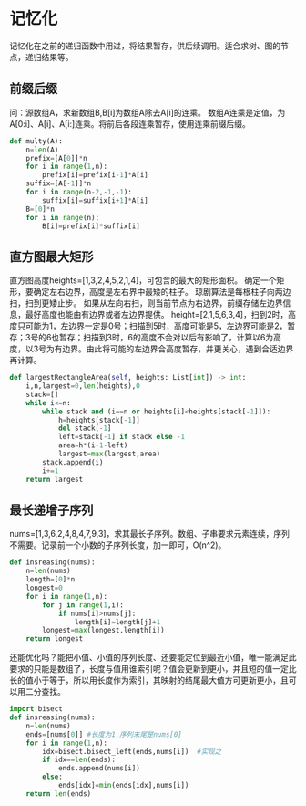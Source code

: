 # 记忆化
记忆化在之前的递归函数中用过，将结果暂存，供后续调用。适合求树、图的节点，递归结果等。

## 前缀后缀
问：源数组A，求新数组B,B[i]为数组A除去A[i]的连乘。
数组A连乘是定值，为A[0:i]、A[i]、A[i:]连乘。将前后各段连乘暂存，使用连乘前缀后缀。
```python
def multy(A):
    n=len(A)
    prefix=[A[0]]*n
    for i in range(1,n):
        prefix[i]=prefix[i-1]*A[i]
    suffix=[A[-1]]*n
    for i in range(n-2,-1,-1):
        suffix[i]=suffix[i+1]*A[i]
    B=[0]*n
    for i in range(n):
        B[i]=prefix[i]*suffix[i]
```
## 直方图最大矩形
直方图高度heights=[1,3,2,4,5,2,1,4]，可包含的最大的矩形面积。
确定一个矩形，要确定左右边界，高度是左右界中最矮的柱子。
琼剧算法是每根柱子向两边扫，扫到更矮止步。
如果从左向右扫，则当前节点为右边界，前缀存储左边界信息，最好高度也能由有边界或者左边界提供。
height=[2,1,5,6,3,4]，扫到2时，高度只可能为1，左边界一定是0号；扫描到5时，高度可能是5，左边界可能是2，暂存；3号的6也暂存；扫描到3时，6的高度不会对以后有影响了，计算以6为高度，以3号为有边界。由此将可能的左边界合高度暂存，并更关心，遇到合适边界再计算。

```python
def largestRectangleArea(self, heights: List[int]) -> int:
    i,n,largest=0,len(heights),0
    stack=[]
    while i<=n:
        while stack and (i==n or heights[i]<heights[stack[-1]]):
            h=heights[stack[-1]]
            del stack[-1]
            left=stack[-1] if stack else -1       
            area=h*(i-1-left)
            largest=max(largest,area)
        stack.append(i)
        i+=1
    return largest
```

## 最长递增子序列
nums=[1,3,6,2,4,8,4,7,9,3]，求其最长子序列。数组、子串要求元素连续，序列不需要。记录前一个小数的子序列长度，加一即可，O(n^2)。
```python
def insreasing(nums):
    n=len(nums)
    length=[0]*n
    longest=0
    for i in range(1,n):
        for j in range(1,i):
            if nums[i]>nums[j]:
                length[i]=length[j]+1
        longest=max(longest,length[i])
    return longest
``` 
还能优化吗？能把小值、小值的序列长度、还要能定位到最近小值，唯一能满足此要求的只能是数组了，长度与值用谁索引呢？值会更新到更小，并且短的值一定比长的值小于等于，所以用长度作为索引，其映射的结尾最大值方可更新更小，且可以用二分查找。
```python
import bisect
def insreasing(nums):
    n=len(nums)
    ends=[nums[0]] #长度为1,序列末尾是nums[0]
    for i in range(1,n):
        idx=bisect.bisect_left(ends,nums[i])  #实现之
        if idx==len(ends):
            ends.append(nums[i])
        else:
            ends[idx]=min(ends[idx],nums[i])
    return len(ends)
```
